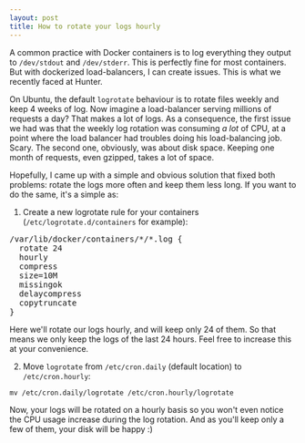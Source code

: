 ```yaml
---
layout: post
title: How to rotate your logs hourly
---
```

A common practice with Docker containers is to log everything they output to `/dev/stdout` and `/dev/stderr`. This is perfectly fine for most containers. But with dockerized load-balancers, I can create issues. This is what we recently faced at Hunter.

On Ubuntu, the default `logrotate` behaviour is to rotate files weekly and keep 4 weeks of log. Now imagine a load-balancer serving millions of requests a day? That makes a lot of logs. As a consequence, the first issue we had was that the weekly log rotation was consuming *a lot* of CPU, at a point where the load balancer had troubles doing his load-balancing job. Scary. The second one, obviously, was about disk space. Keeping one month of requests, even gzipped, takes a lot of space.

Hopefully, I came up with a simple and obvious solution that fixed both problems: rotate the logs more often and keep them less long. If you want to do the same, it's a simple as:

1. Create a new logrotate rule for your containers (`/etc/logrotate.d/containers` for example):

<pre>
/var/lib/docker/containers/*/*.log {
  rotate 24
  hourly
  compress
  size=10M
  missingok
  delaycompress
  copytruncate
}
</pre>

Here we'll rotate our logs hourly, and will keep only 24 of them. So that means we only keep the logs of the last 24 hours. Feel free to increase this at your convenience.

2. Move `logrotate` from `/etc/cron.daily` (default location) to `/etc/cron.hourly`:
```
mv /etc/cron.daily/logrotate /etc/cron.hourly/logrotate
```

Now, your logs will be rotated on a hourly basis so you won't even notice the CPU usage increase during the log rotation. And as you'll keep only a few of them, your disk will be happy :)
